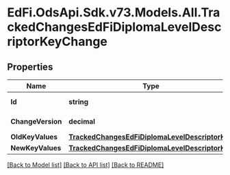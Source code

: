 # EdFi.OdsApi.Sdk.v73.Models.All.TrackedChangesEdFiDiplomaLevelDescriptorKeyChange

## Properties

Name | Type | Description | Notes
------------ | ------------- | ------------- | -------------
**Id** | **string** | Resource identifier | [optional] 
**ChangeVersion** | **decimal** | Change version | [optional] 
**OldKeyValues** | [**TrackedChangesEdFiDiplomaLevelDescriptorKey**](TrackedChangesEdFiDiplomaLevelDescriptorKey.md) |  | [optional] 
**NewKeyValues** | [**TrackedChangesEdFiDiplomaLevelDescriptorKey**](TrackedChangesEdFiDiplomaLevelDescriptorKey.md) |  | [optional] 

[[Back to Model list]](../../README.md#documentation-for-models) [[Back to API list]](../../README.md#documentation-for-api-endpoints) [[Back to README]](../../README.md)

